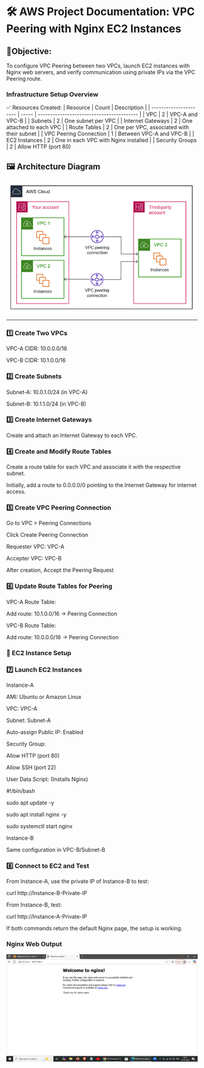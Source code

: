 # 🛠️   AWS Project Documentation: VPC Peering with Nginx EC2 Instances

## 🎯Objective:

To configure VPC Peering between two VPCs, launch EC2 instances with Nginx web servers, and verify communication using private IPs via the VPC Peering route.

### Infrastructure Setup Overview
✅ Resources Created:
| Resource               | Count | Description                               |
| ---------------------- | ----- | ----------------------------------------- |
| VPC                    | 2     | VPC-A and VPC-B                           |
| Subnets                | 2     | One subnet per VPC                        |
| Internet Gateways      | 2     | One attached to each VPC                  |
| Route Tables           | 2     | One per VPC, associated with their subnet |
| VPC Peering Connection | 1     | Between VPC-A and VPC-B                   |
| EC2 Instances          | 2     | One in each VPC with Nginx installed      |
| Security Groups        | 2     | Allow HTTP (port 80)                   


## 🖼️ Architecture Diagram
![VPC Peering Architecture](images/p2_vpc-peering.png)

---

### 1️⃣  Create Two VPCs

VPC-A CIDR: 10.0.0.0/16

VPC-B CIDR: 10.1.0.0/16

### 2️⃣  Create Subnets

Subnet-A: 10.0.1.0/24 (in VPC-A)

Subnet-B: 10.1.1.0/24 (in VPC-B)

### 3️⃣  Create Internet Gateways

Create and attach an Internet Gateway to each VPC.

### 4️⃣  Create and Modify Route Tables
Create a route table for each VPC and associate it with the respective subnet.

Initially, add a route to 0.0.0.0/0 pointing to the Internet Gateway for internet access.

### 5️⃣  Create VPC Peering Connection

Go to VPC > Peering Connections

Click Create Peering Connection

Requester VPC: VPC-A

Accepter VPC: VPC-B

After creation, Accept the Peering Request

### 6️⃣  Update Route Tables for Peering

VPC-A Route Table:

Add route: 10.1.0.0/16 → Peering Connection

VPC-B Route Table:

Add route: 10.0.0.0/16 → Peering Connection

### 🚀  EC2 Instance Setup

### 7️⃣  Launch EC2 Instances

Instance-A

AMI: Ubuntu or Amazon Linux

VPC: VPC-A

Subnet: Subnet-A

Auto-assign Public IP: Enabled

Security Group:

Allow HTTP (port 80)

Allow SSH (port 22)

User Data Script: (Installs Nginx)

#!/bin/bash

sudo apt update -y

sudo apt install nginx -y

sudo systemctl start nginx

Instance-B

Same configuration in VPC-B/Subnet-B

### 8️⃣  Connect to EC2 and Test

From Instance-A, use the private IP of Instance-B to test:

curl http://Instance-B-Private-IP

From Instance-B, test:

curl http://Instance-A-Private-IP

If both commands return the default Nginx page, the setup is working.

###  Nginx Web Output
 ![Nginx Web Output](images/Nginx_project.png)
